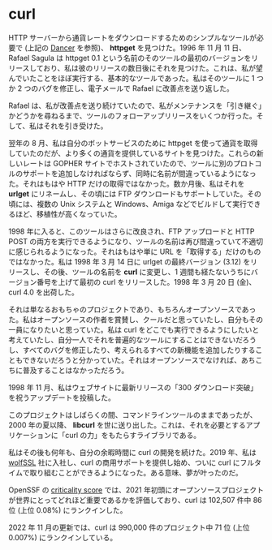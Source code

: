 # curl

HTTP サーバーから通貨レートをダウンロードするためのシンプルなツールが必要で (上記の [Dancer](dancer.md) を参照)、 **httpget** を見つけた。1996 年 11 月 11 日、Rafael Sagula は httpget 0.1 という名前のそのツールの最初のバージョンをリリースしており、私は彼のリリースの数日後にそれを見つけた。これは、私が望んでいたことをほぼ実行する、基本的なツールであった。私はそのツールに 1 つか 2 つのバグを修正し、電子メールで Rafael に改善点を送り返した。

Rafael は、私が改善点を送り続けていたので、私がメンテナンスを「引き継ぐ」かどうかを尋ねるまで、ツールのフォローアップリリースをいくつか行った。そして、私はそれを引き受けた。

翌年の 8 月、私は自分のボットサービスのために httpget を使って通貨を取得していたのだが、より多くの通貨を提供しているサイトを見つけた。これらの新しいレートは GOPHER サイトでホストされていたので、ツールに別のプロトコルのサポートを追加しなければならず、同時に名前が間違っているようになった。それはもはや HTTP だけの取得ではなかった。数か月後、私はそれを **urlget** にリネームし、その頃には FTP ダウンロードもサポートしていた。その頃には、複数の Unix システムと Windows、Amiga などでビルドして実行できるほど、移植性が高くなっていた。

1998 年に入ると、このツールはさらに改良され、FTP アップロードと HTTP POST の両方を実行できるようになり、ツールの名前は再び間違っていて不適切に感じられるようになった。それはもはや単に URL を「取得する」だけのものではなかった。私は 1998 年 3 月 14 日に urlget の最終バージョン (3.12) をリリースし、その後、ツールの名前を **curl** に変更し、1 週間も経たないうちにバージョン番号を上げて最初の curl をリリースした。1998 年 3 月 20 日 (金)、curl 4.0 を出荷した。

それは単なるおもちゃのプロジェクトであり、もちろんオープンソースであった。私はオープンソースの作者を賞賛し、クールだと思っていたし、自分もその一員になりたいと思っていた。私は curl をどこでも実行できるようにしたいと考えていたし、自分一人でそれを普遍的なツールにすることはできないだろうし、すべてのバグを修正したり、考えられるすべての新機能を追加したりすることもできないだろうと分かっていた。それはオープンソースでなければ、あちこちに普及することはなかっただろう。

1998 年 11 月、私はウェブサイトに最新リリースの「300 ダウンロード突破」を祝うアップデートを投稿した。

このプロジェクトはしばらくの間、コマンドラインツールのままであったが、2000 年の夏以降、 **libcurl** を世に送り出した。これは、それを必要とするアプリケーションに「curl の力」をもたらすライブラリである。

私はその後も何年も、自分の余暇時間に curl の開発を続けた。2019 年、私は [wolfSSL](https://wolfssl.com) 社に入社し、curl の商用サポートを提供し始め、ついに curl にフルタイムで取り組むことができるようになった。ある意味、夢が叶ったのだ。

OpenSSF の [criticality score](https://github.com/ossf/criticality_score) では、2021 年初頭にオープンソースプロジェクトが世界にとってどれほど重要であるかを評価しており、curl は 102,507 件中 86 位 (上位 0.08%) にランクインした。

2022 年 11 月の更新では、curl は 990,000 件のプロジェクト中 71 位 (上位 0.007%) にランクインしている。 
